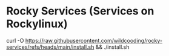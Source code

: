 # Rocky Services (Services on Rockylinux)

curl -O https://raw.githubusercontent.com/wildcooding/rocky-services/refs/heads/main/install.sh && ./install.sh
